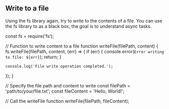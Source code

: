 ## Write to a file
Using the fs library again, try to write to the contents of a file.
You can use the fs library to as a black box, the goal is to understand async tasks.


const fs = require('fs');

// Function to write content to a file
function writeFile(filePath, content) {
  fs.writeFile(filePath, content, (err) => {
    if (err) {
      console.error(`Error writing to file: ${err}`);
      return;
    }

    console.log('File write operation completed.');
  });
}

// Specify the file path and content to write
const filePath = 'path/to/your/file.txt';
const fileContent = 'Hello, World!';

// Call the writeFile function
writeFile(filePath, fileContent);
